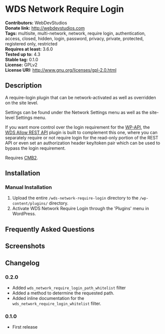 # WDS Network Require Login #
**Contributors:**      WebDevStudios  
**Donate link:**       http://webdevstudios.com  
**Tags:**              multisite, multi-network, network, require login, authentication, access, closed, hidden, login, password, privacy, private, protected, registered only, restricted    
**Requires at least:** 3.6.0  
**Tested up to:**      4.3  
**Stable tag:**        0.1.0  
**License:**           GPLv2  
**License URI:**       http://www.gnu.org/licenses/gpl-2.0.html  

## Description ##

A require-login plugin that can be network-activated as well as overridden on the site level.

Settings can be found under the Network Settings menu as well as the site-level Settings menu.

If you want more control over the login requirement for the [WP-API](http://wp-api.org/), the [WDS Allow REST API](https://github.com/WebDevStudios/WDS-Allow-REST-API) plugin is built to complement this one, where you can separately require or not require login for the read-only portion of the REST API or even set an authorization header key/token pair which can be used to bypass the login requirement. 

Requires [CMB2](https://github.com/WebDevStudios/CMB2).

## Installation ##

### Manual Installation ###

1. Upload the entire `/wds-network-require-login` directory to the `/wp-content/plugins/` directory.
2. Activate WDS Network Require Login through the 'Plugins' menu in WordPress.

## Frequently Asked Questions ##


## Screenshots ##


## Changelog ##

### 0.2.0 ###
* Added `wds_network_require_login_path_whitelist` filter
* Added a method to determine the requested path.
* Added inline documentation for the `wds_network_require_login_whitelist` filter.

### 0.1.0 ###
* First release

